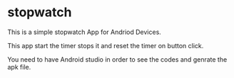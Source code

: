 # stopwatch

This is a simple stopwatch App for Andriod Devices.

This app start the timer stops it and reset the timer on button click.

You need to have Android studio in order to see the codes and genrate the apk file.
